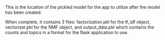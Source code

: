 This is the location of the pickled model for the app to utilize after the model has been created.

When complete, it contains 3 files: factorization.pkl for the tf_idf object, vectorizer.pkl for the NMF object, and output_data.pkl which contains the counts and topics in a format for the flask application to use.
